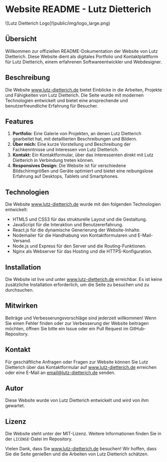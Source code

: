 # Website README - Lutz Dietterich

![Lutz Dietterich Logo]!(public/img/logo_large.png)

## Übersicht

Willkommen zur offiziellen README-Dokumentation der Website von Lutz Dietterich. Diese Website dient als digitales Portfolio und Kontaktplattform für Lutz Dietterich, einem erfahrenen Softwareentwickler und Webdesigner.

## Beschreibung

Die Website www.lutz-dietterich.de bietet Einblicke in die Arbeiten, Projekte und Fähigkeiten von Lutz Dietterich. Die Seite wurde mit modernen Technologien entwickelt und bietet eine ansprechende und benutzerfreundliche Erfahrung für Besucher.

## Features

1. **Portfolio:** Eine Galerie von Projekten, an denen Lutz Dietterich gearbeitet hat, mit detaillierten Beschreibungen und Bildern.
2. **Über mich:** Eine kurze Vorstellung und Beschreibung der Fachkenntnisse und Interessen von Lutz Dietterich.
3. **Kontakt:** Ein Kontaktformular, über das Interessenten direkt mit Lutz Dietterich in Verbindung treten können.
4. **Responsives Design:** Die Website ist für verschiedene Bildschirmgrößen und Geräte optimiert und bietet eine reibungslose Erfahrung auf Desktops, Tablets und Smartphones.

## Technologien

Die Website www.lutz-dietterich.de wurde mit den folgenden Technologien entwickelt:

- HTML5 und CSS3 für das strukturelle Layout und die Gestaltung.
- JavaScript für die Interaktion und Benutzererfahrung.
- React.js für die dynamische Generierung der Website-Inhalte.
- Nodemailer für die Handhabung von Kontaktformularen und E-Mail-Versand.
- Node.js und Express für den Server und die Routing-Funktionen.
- Nginx als Webserver für das Hosting und die HTTPS-Konfiguration.

## Installation

Die Website ist live und unter www.lutz-dietterich.de erreichbar. Es ist keine zusätzliche Installation erforderlich, um die Seite zu besuchen und zu durchsuchen.

## Mitwirken

Beiträge und Verbesserungsvorschläge sind jederzeit willkommen! Wenn Sie einen Fehler finden oder zur Verbesserung der Website beitragen möchten, öffnen Sie bitte ein Issue oder ein Pull Request im GitHub-Repository.

## Kontakt

Für geschäftliche Anfragen oder Fragen zur Website können Sie Lutz Dietterich über das Kontaktformular auf www.lutz-dietterich.de erreichen oder eine E-Mail an email@lutz-dietterich.de senden.

## Autor

Diese Website wurde von Lutz Dietterich entwickelt und wird von ihm gewartet.

## Lizenz

Die Website steht unter der MIT-Lizenz. Weitere Informationen finden Sie in der `LICENSE`-Datei im Repository.

Vielen Dank, dass Sie www.lutz-dietterich.de besuchen! Wir hoffen, dass Sie die Seite genießen und die Arbeiten von Lutz Dietterich schätzen.
